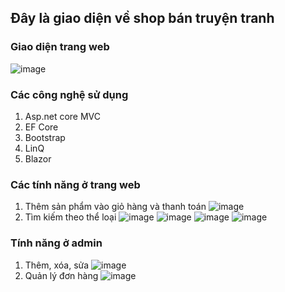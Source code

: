 ## Đây là giao diện về shop bán truyện tranh
### Giao diện trang web
![image](https://user-images.githubusercontent.com/72533420/173286739-5bdd5ed4-9c45-4c7b-8dda-4a1412c4c541.png)
### Các công nghệ sử dụng
  1. Asp.net core MVC
  2. EF Core
  3. Bootstrap
  4. LinQ
  5. Blazor
### Các tính năng ở trang web
1. Thêm sản phẩm vào giỏ hàng và thanh toán
![image](https://user-images.githubusercontent.com/72533420/173286809-7919af5a-a8f2-4108-9745-3b59a49b1e05.png)
2. Tìm kiếm theo thể loại
![image](https://user-images.githubusercontent.com/72533420/173286844-b732b64b-dff3-4746-afb7-33efdeb7dd90.png)
![image](https://user-images.githubusercontent.com/72533420/173286861-d5e38324-93f0-49f6-acc6-41bb6b52c310.png)
![image](https://user-images.githubusercontent.com/72533420/173286881-9c369c37-95d0-423a-84b0-8ec5e7f45e33.png)
![image](https://user-images.githubusercontent.com/72533420/173286914-3d1c048d-d029-4505-b4b9-ec3711e47472.png)
### Tính năng ở admin
1. Thêm, xóa, sửa
![image](https://user-images.githubusercontent.com/72533420/173286987-19228390-0a36-4c00-864b-18d2ac511c27.png)
2. Quản lý đơn hàng
![image](https://user-images.githubusercontent.com/72533420/173287013-420c0498-d203-45a6-816a-226b6f775ce4.png)
